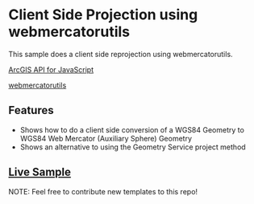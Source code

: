 # Client Side Projection using webmercatorutils

This sample does a client side reprojection using webmercatorutils.

[ArcGIS API for JavaScript](https://developers.arcgis.com/javascript/)

[webmercatorutils](https://developers.arcgis.com/javascript/jsapi/esri.geometry.webmercatorutils-amd.html)


## Features

* Shows how to do a client side conversion of a WGS84 Geometry to WGS84 Web Mercator (Auxiliary Sphere) Geometry
* Shows an alternative to using the Geometry Service project method
## [Live Sample](http://esri.github.io/developer-support/web-js/3.x/wgs-to-webmercator/)


NOTE: Feel free to contribute new templates to this repo!
